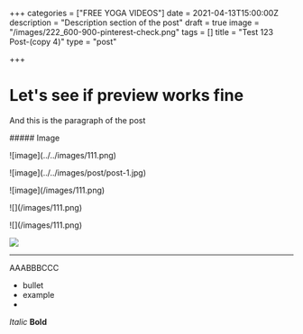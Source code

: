 +++
categories = ["FREE YOGA VIDEOS"]
date = 2021-04-13T15:00:00Z
description = "Description section of the post"
draft = true
image = "/images/222_600-900-pinterest-check.png"
tags = []
title = "Test 123 Post-(copy 4)"
type = "post"

+++
# Let's see if preview works fine

And this is the paragraph of the post

\##### Image

!\[image\](../../images/111.png)

!\[image\](../../images/post/post-1.jpg)

!\[image\](/images/111.png)

!\[\](/images/111.png)

!\[\](/images/111.png)

![](/images/222_600-900-pinterest-check.png)

<hr>

AAABBBCCC

* bullet
* example
* 

_Italic_
**Bold**